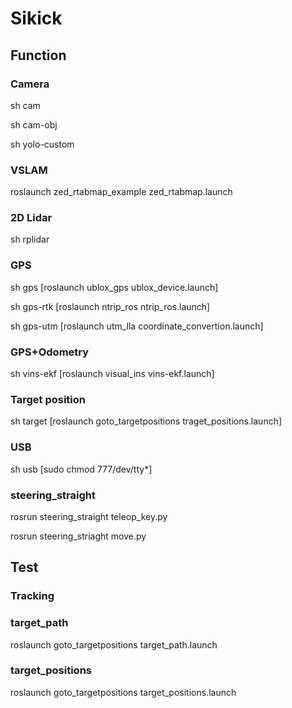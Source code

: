 # Sikick

## Function

### Camera

sh cam

sh cam-obj

sh yolo-custom


### VSLAM

roslaunch zed_rtabmap_example zed_rtabmap.launch


### 2D Lidar

sh rplidar


### GPS

sh gps [roslaunch ublox_gps ublox_device.launch]

sh gps-rtk [roslaunch ntrip_ros ntrip_ros.launch]

sh gps-utm [roslaunch utm_lla coordinate_convertion.launch]


### GPS+Odometry
sh vins-ekf [roslaunch visual_ins vins-ekf.launch]


### Target position
sh target [roslaunch goto_targetpositions traget_positions.launch]

### USB
sh usb [sudo chmod 777/dev/tty*]

### steering_straight

rosrun steering_straight teleop_key.py

rosrun steering_striaght move.py

## Test

### Tracking

### target_path
roslaunch goto_targetpositions target_path.launch

### target_positions
roslaunch goto_targetpositions target_positions.launch
